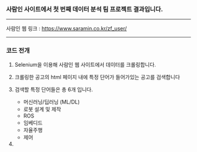 ### 사람인 사이트에서 첫 번째 데이터 분석 팀 프로젝트 결과입니다.
* * *
사람인 웹 링크 : <https://www.saramin.co.kr/zf_user/>
* * *
### 코드 전개 
1. Selenium을 이용해 사람인 웹 사이트에서 데이터를 크롤링합니다.
2. 크롤링한 공고의 html 페이지 내에 특정 단어가 들어가있는 공고를 검색합니다
3. 검색할 특정 단어들은 총 6개 입니다.

    * 머신러닝/딥러닝 (ML/DL)
    * 로봇 설계 및 제작
    * ROS
    * 임베디드
    * 자율주행
    * 제어 
   
4. 
